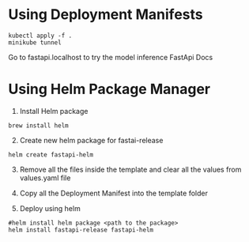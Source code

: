 # Using Deployment Manifests

```
kubectl apply -f .
minikube tunnel
```

Go to fastapi.localhost to try the model inference FastApi Docs

# Using Helm Package Manager

1. Install Helm package 
```
brew install helm
```

2. Create new helm package for fastai-release

```
helm create fastapi-helm
```
3. Remove all the files inside the template and clear all the values from values.yaml file

4. Copy all the Deployment Manifest into the template folder

5. Deploy using helm
```
#helm install helm package <path to the package>
helm install fastapi-release fastapi-helm
```
